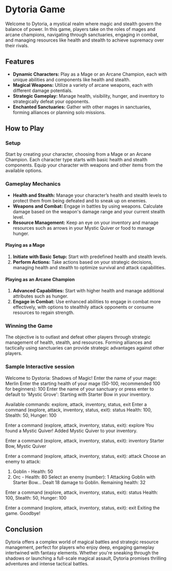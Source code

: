 # Dytoria Game

Welcome to Dytoria, a mystical realm where magic and stealth govern the balance of power. In this game, players take on the roles of mages and arcane champions, navigating through sanctuaries, engaging in combat, and managing resources like health and stealth to achieve supremacy over their rivals.

## Features
- **Dynamic Characters:** Play as a Mage or an Arcane Champion, each with unique abilities and components like health and stealth.
- **Magical Weapons:** Utilize a variety of arcane weapons, each with different damage potentials.
- **Strategic Gameplay:** Manage health, visibility, hunger, and inventory to strategically defeat your opponents.
- **Enchanted Sanctuaries:** Gather with other mages in sanctuaries, forming alliances or planning solo missions.

## How to Play

### Setup
Start by creating your character, choosing from a Mage or an Arcane Champion. Each character type starts with basic health and stealth components. Equip your character with weapons and other items from the available options.

### Gameplay Mechanics
- **Health and Stealth:** Manage your character’s health and stealth levels to protect them from being defeated and to sneak up on enemies.
- **Weapons and Combat:** Engage in battles by using weapons. Calculate damage based on the weapon's damage range and your current stealth level.
- **Resource Management:** Keep an eye on your inventory and manage resources such as arrows in your Mystic Quiver or food to manage hunger.

#### Playing as a Mage
1. **Initiate with Basic Setup:** Start with predefined health and stealth levels.
2. **Perform Actions:** Take actions based on your strategic decisions, managing health and stealth to optimize survival and attack capabilities.

#### Playing as an Arcane Champion
1. **Advanced Capabilities:** Start with higher health and manage additional attributes such as hunger.
2. **Engage in Combat:** Use enhanced abilities to engage in combat more effectively, with options to stealthily attack opponents or consume resources to regain strength.

### Winning the Game
The objective is to outlast and defeat other players through strategic management of health, stealth, and resources. Forming alliances and tactically using sanctuaries can provide strategic advantages against other players.

### Sample Interactive session
Welcome to Dystoria: Shadows of Magic!
Enter the name of your mage: Merlin
Enter the starting health of your mage (50-100, recommended 100 for beginners): 100
Enter the name of your sanctuary or press enter to default to 'Mystic Grove': 
Starting with Starter Bow in your inventory.

Available commands: explore, attack, inventory, status, exit
Enter a command (explore, attack, inventory, status, exit): status
Health: 100, Stealth: 50, Hunger: 100

Enter a command (explore, attack, inventory, status, exit): explore
You found a Mystic Quiver!
Added Mystic Quiver to your inventory.

Enter a command (explore, attack, inventory, status, exit): inventory
Starter Bow, Mystic Quiver

Enter a command (explore, attack, inventory, status, exit): attack
Choose an enemy to attack:
1. Goblin - Health: 50
2. Orc - Health: 80
Select an enemy (number): 1
Attacking Goblin with Starter Bow...
Dealt 18 damage to Goblin. Remaining health: 32

Enter a command (explore, attack, inventory, status, exit): status
Health: 100, Stealth: 50, Hunger: 100

Enter a command (explore, attack, inventory, status, exit): exit
Exiting the game. Goodbye!


## Conclusion
Dytoria offers a complex world of magical battles and strategic resource management, perfect for players who enjoy deep, engaging gameplay intertwined with fantasy elements. Whether you're sneaking through the shadows or launching a full-scale magical assault, Dytoria promises thrilling adventures and intense tactical battles.
